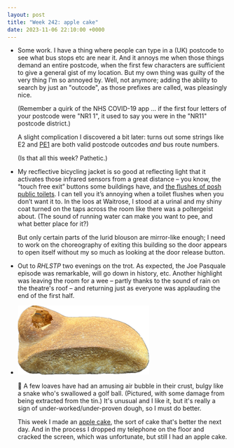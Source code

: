 ```yaml
---
layout: post
title: "Week 242: apple cake"
date: 2023-11-06 22:10:00 +0000
---
```


- Some work. I have a thing where people can type in a (UK) postcode to see what bus stops etc are near it. And it annoys me when those things demand an entire postcode, when the first few characters are sufficient to give a general gist of my location. But my own thing was guilty of the very thing I'm so annoyed by. Well, not anymore; adding the ability to search by just an "outcode", as those prefixes are called, was pleasingly nice.

  (Remember a quirk of the NHS COVID-19 app ... if the first four letters of your postcode were "NR1 1", it used to say you were in the "NR11" postcode district.)

  A slight complication I discovered a bit later: turns out some strings like E2 and [PE1](https://bustimes.org/search?q=pe1#services) are both valid postcode outcodes _and_ bus route numbers.

  (Is that all this week? Pathetic.)

- My recflective bicycling jacket is so good at reflecting light that it activates those infrared sensors from a great distance – you know, the “touch free exit” buttons some buildings have, and [the flushes of posh public toilets](https://www.uk.roca.com/rocalife/discover-our-toilet-flush-sensor-plates).
  I can tell you it’s annoying when a toilet flushes when you don’t want it to.
  In the loos at Waitrose, I stood at a urinal and my shiny coat turned on the taps across the room like there was a poltergeist about. (The sound of running water can make you want to pee, and what better place for it?)

  But only certain parts of the lurid blouson are mirror-like enough; I need to work on the choreography of exiting this building so the door appears to open itself without my so much as looking at the door release button.

- Out to <cite>RHLSTP</cite> two evenings on the trot. As expected, the Joe Pasquale episode was remarkable, will go down in history, etc. Another highlight was leaving the room for a wee – partly thanks to the sound of rain on the theatre's roof – and returning just as everyone was applauding the end of the first half.

- <img src="/images/2023-11-bread.png" alt="" width="300" height="158" class="alignright">

  🍞 A few loaves have had an amusing air bubble in their crust, bulgy like a snake who's swallowed a golf ball. (Pictured, with some damage from being extracted from the tin.) It's unusual and I like it, but it's really a sign of under-worked/under-proven dough, so I must do better.

  This week I made an [apple cake](https://www.bbc.co.uk/food/recipes/dorset_apple_cake_37804 "played fast and loose with the flours"), the sort of cake that's better the next day. And in the process I dropped my telephone on the floor and cracked the screen, which was unfortunate, but still I had an apple cake.

